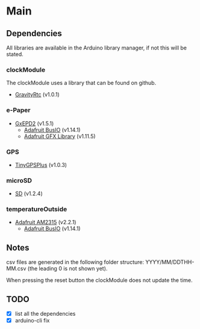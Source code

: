 # Main

## Dependencies

All libraries are available in the Arduino library manager, if not this will be stated.

### clockModule

The clockModule uses a library that can be found on github.

- [GravityRtc](https://github.com/DFRobot/Gravity-I2C-SD2405-RTC-Module) (v1.0.1)

### e-Paper

- [GxEPD2](https://github.com/ZinggJM/GxEPD2) (v1.5.1)
    - [Adafruit BusIO](https://github.com/adafruit/Adafruit_BusIO) (v1.14.1)
    - [Adafruit GFX Library](https://github.com/adafruit/Adafruit-GFX-Library) (v1.11.5)

### GPS

- [TinyGPSPlus](https://github.com/mikalhart/TinyGPSPlus) (v1.0.3)

### microSD

- [SD](https://github.com/arduino-libraries/SD) (v1.2.4)

### temperatureOutside

- [Adafruit AM2315](https://github.com/adafruit/Adafruit_AM2315) (v2.2.1)
    - [Adafruit BusIO](https://github.com/adafruit/Adafruit_BusIO) (v1.14.1)

## Notes

csv files are generated in the following folder structure: YYYY/MM/DDTHH-MM.csv (the leading 0 is not shown yet).

When pressing the reset button the clockModule does not update the time.

## TODO

- [x] list all the dependencies
- [x] arduino-cli fix
